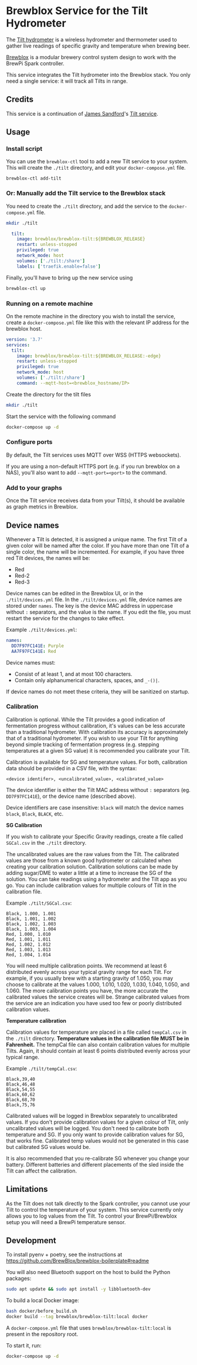# Brewblox Service for the Tilt Hydrometer

The [Tilt hydrometer](https://tilthydrometer.com/) is a wireless hydrometer and thermometer used to gather live readings of specific gravity and temperature when brewing beer.

[Brewblox](https://brewblox.netlify.app) is a modular brewery control system design to work with the BrewPi Spark controller.

This service integrates the Tilt hydrometer into the Brewblox stack.
You only need a single service: it will track all Tilts in range.

## Credits

This service is a continuation of [James Sandford](https://github.com/j616)'s [Tilt service](https://github.com/j616/brewblox-tilt).

## Usage

### Install script

You can use the `brewblox-ctl` tool to add a new Tilt service to your system.
This will create the `./tilt` directory, and edit your `docker-compose.yml` file.

```
brewblox-ctl add-tilt
```

### Or: Manually add the Tilt service to the Brewblox stack

You need to create the `./tilt` directory, and add the service to the `docker-compose.yml` file.

```bash
mkdir ./tilt
```

```yaml
  tilt:
    image: brewblox/brewblox-tilt:${BREWBLOX_RELEASE}
    restart: unless-stopped
    privileged: true
    network_mode: host
    volumes: ['./tilt:/share']
    labels: ['traefik.enable=false']
```

Finally, you'll have to bring up the new service using

```bash
brewblox-ctl up
```

### Running on a remote machine

On the remote machine in the directory you wish to install the service, create a `docker-compose.yml` file like this with the relevant IP address for the brewblox host.

```yaml
version: '3.7'
services:
  tilt:
    image: brewblox/brewblox-tilt:${BREWBLOX_RELEASE:-edge}
    restart: unless-stopped
    privileged: true
    network_mode: host
    volumes: ['./tilt:/share']
    command: --mqtt-host=<brewblox_hostname/IP>
```

Create the directory for the tilt files
```bash
mkdir ./tilt
```

Start the service with the following command
```bash
docker-compose up -d
```

### Configure ports

By default, the Tilt services uses MQTT over WSS (HTTPS websockets).

If you are using a non-default HTTPS port (e.g. if you run brewblox on a NAS), you'll also want to add `--mqtt-port=<port>` to the command.

### Add to your graphs

Once the Tilt service receives data from your Tilt(s), it should be available as graph metrics in Brewblox.

## Device names

Whenever a Tilt is detected, it is assigned a unique name.
The first Tilt of a given color will be named after the color.
If you have more than one Tilt of a single color, the name will be incremented.
For example, if you have three red Tilt devices, the names will be:
- Red
- Red-2
- Red-3

Device names can be edited in the Brewblox UI, or in the `./tilt/devices.yml` file.
In the `./tilt/devices.yml` file, device names are stored under `names`. The key is the device MAC address in uppercase without `:` separators, and the value is the name.
If you edit the file, you must restart the service for the changes to take effect.

Example `./tilt/devices.yml`:
```yaml
names:
  DD7F97FC141E: Purple
  AA7F97FC141E: Red
```

Device names must:
- Consist of at least 1, and at most 100 characters.
- Contain only alphanumerical characters, spaces, and `_-()|`.

If device names do not meet these criteria, they will be sanitized on startup.

### Calibration

Calibration is optional. While the Tilt provides a good indication of fermentation progress without calibration, it's values can be less accurate than a traditional hydrometer. With calibration its accuracy is approximately that of a traditional hydrometer. If you wish to use your Tilt for anything beyond simple tracking of fermentation progress (e.g. stepping temperatures at a given SG value) it is recommended you calibrate your Tilt.

Calibration is available for SG and temperature values. For both, calibration data should be provided in a CSV file, with the syntax:

```
<device identifer>, <uncalibrated_value>, <calibrated_value>
```

The device identifier is either the Tilt MAC address without `:` separators (eg. `DD7F97FC141E`), or the device name (described above).

Device identifiers are case insensitive: `black` will match the device names `black`, `Black`, `BLACK`, etc.

**SG Calibration**

If you wish to calibrate your Specific Gravity readings, create a file called `SGCal.csv` in the `./tilt` directory.

The uncalibrated values are the raw values from the Tilt. The calibrated values are those from a known good hydrometer or calculated when creating your calibration solution. Calibration solutions can be made by adding sugar/DME to water a little at a time to increase the SG of the solution. You can take readings using a hydrometer and the Tilt app as you go. You can include calibration values for multiple colours of Tilt in the calibration file.

Example `./tilt/SGCal.csv`:
```
Black, 1.000, 1.001
Black, 1.001, 1.002
Black, 1.002, 1.003
Black, 1.003, 1.004
Red, 1.000, 1.010
Red, 1.001, 1.011
Red, 1.002, 1.012
Red, 1.003, 1.013
Red, 1.004, 1.014
```

You will need multiple calibration points. We recommend at least 6 distributed evenly across your typical gravity range for each Tilt. For example, if you usually brew with a starting gravity of 1.050, you may choose to calibrate at the values 1.000, 1.010, 1.020, 1.030, 1.040, 1.050, and 1.060. The more calibration points you have, the more accurate the calibrated values the service creates will be. Strange calibrated values from the service are an indication you have used too few or poorly distributed calibration values.

**Temperature calibration**

Calibration values for temperature are placed in a file called `tempCal.csv` in the `./tilt` directory. **Temperature values in the calibration file MUST be in Fahrenheit.** The tempCal file can also contain calibration values for multiple Tilts. Again, it should contain at least 6 points distributed evenly across your typical range.

Example `./tilt/tempCal.csv`:
```
Black,39,40
Black,46,48
Black,54,55
Black,60,62
Black,68,70
Black,75,76
```

Calibrated values will be logged in Brewblox separately to uncalibrated values. If you don't provide calibration values for a given colour of Tilt, only uncalibrated values will be logged. You don't need to calibrate both temperature and SG. If you only want to provide calibration values for SG, that works fine. Calibrated temp values would not be generated in this case but calibrated SG values would be.

It is also recommended that you re-calibrate SG whenever you change your battery. Different batteries and different placements of the sled inside the Tilt can affect the calibration.

## Limitations

As the Tilt does not talk directly to the Spark controller, you cannot use your Tilt to control the temperature of your system. This service currently only allows you to log values from the Tilt. To control your BrewPi/Brewblox setup you will need a BrewPi temperature sensor.

## Development

To install pyenv + poetry, see the instructions at https://github.com/BrewBlox/brewblox-boilerplate#readme

You will also need Bluetooth support on the host to build the Python packages:

```bash
sudo apt update && sudo apt install -y libbluetooth-dev
```

To build a local Docker image:

```bash
bash docker/before_build.sh
docker build --tag brewblox/brewblox-tilt:local docker
```

A `docker-compose.yml` file that uses `brewblox/brewblox-tilt:local` is present in the repository root.

To start it, run:

```bash
docker-compose up -d
```
